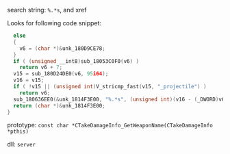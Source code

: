 search string: `%.*s`, and xref

Looks for following code snippet:

```cpp
  else
  {
    v6 = (char *)&unk_180D9CE78;
  }
  if ( (unsigned __int8)sub_18053C0F0(v6) )
    return v6 + 7;
  v15 = sub_180D24DE0(v6, 95i64);
  v16 = v15;
  if ( !v15 || (unsigned int)V_stricmp_fast(v15, "_projectile") )
    return v6;
  sub_180636EE0(&unk_1814F3E00, "%.*s", (unsigned int)(v16 - (_DWORD)v6), v6);
  return (char *)&unk_1814F3E00;
}
```

prototype: `const char *CTakeDamageInfo_GetWeaponName(CTakeDamageInfo *pthis)`

dll: `server`